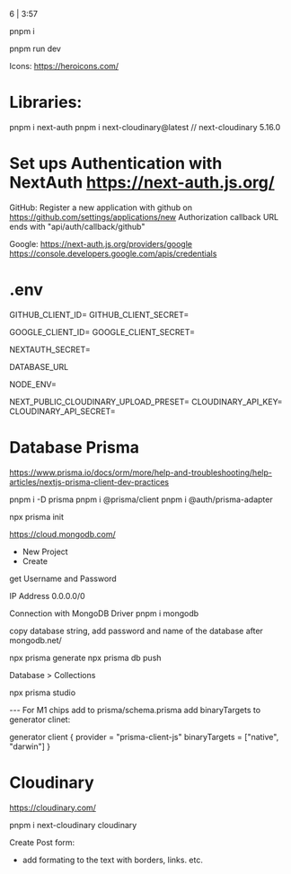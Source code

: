 6 | 3:57

pnpm i

pnpm run dev


Icons:
https://heroicons.com/


# Libraries:

pnpm i next-auth
pnpm i next-cloudinary@latest  // next-cloudinary 5.16.0


# Set ups Authentication with NextAuth https://next-auth.js.org/

GitHub:
Register a new application with github on https://github.com/settings/applications/new
Authorization callback URL ends with "api/auth/callback/github"

Google:
https://next-auth.js.org/providers/google
https://console.developers.google.com/apis/credentials

# .env

GITHUB_CLIENT_ID=
GITHUB_CLIENT_SECRET=

GOOGLE_CLIENT_ID=
GOOGLE_CLIENT_SECRET=

NEXTAUTH_SECRET=

DATABASE_URL

NODE_ENV=

NEXT_PUBLIC_CLOUDINARY_UPLOAD_PRESET=
CLOUDINARY_API_KEY=
CLOUDINARY_API_SECRET=

# Database Prisma
https://www.prisma.io/docs/orm/more/help-and-troubleshooting/help-articles/nextjs-prisma-client-dev-practices

pnpm i -D prisma
pnpm i @prisma/client
pnpm i @auth/prisma-adapter

npx prisma init

https://cloud.mongodb.com/

+ New Project
+ Create

get Username and Password


IP Address
0.0.0.0/0

Connection with MongoDB Driver
pnpm i mongodb

copy database string, add password and name of the database after mongodb.net/

npx prisma generate
npx prisma db push

Database > Collections

npx prisma studio

--- For M1 chips add to prisma/schema.prisma add binaryTargets to generator clinet:

generator client {
  provider        = "prisma-client-js"
  binaryTargets   = ["native", "darwin"]
}

# Cloudinary

https://cloudinary.com/

pnpm i next-cloudinary cloudinary


Create Post form:
- add formating to the text with borders, links. etc.